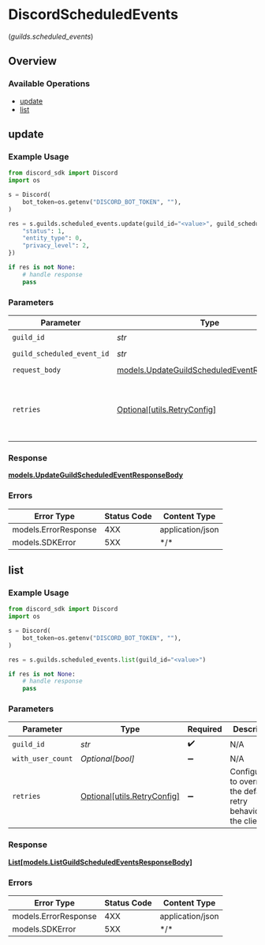 # DiscordScheduledEvents
(*guilds.scheduled_events*)

## Overview

### Available Operations

* [update](#update)
* [list](#list)

## update

### Example Usage

```python
from discord_sdk import Discord
import os

s = Discord(
    bot_token=os.getenv("DISCORD_BOT_TOKEN", ""),
)

res = s.guilds.scheduled_events.update(guild_id="<value>", guild_scheduled_event_id="<value>", request_body={
    "status": 1,
    "entity_type": 0,
    "privacy_level": 2,
})

if res is not None:
    # handle response
    pass

```

### Parameters

| Parameter                                                                                           | Type                                                                                                | Required                                                                                            | Description                                                                                         |
| --------------------------------------------------------------------------------------------------- | --------------------------------------------------------------------------------------------------- | --------------------------------------------------------------------------------------------------- | --------------------------------------------------------------------------------------------------- |
| `guild_id`                                                                                          | *str*                                                                                               | :heavy_check_mark:                                                                                  | N/A                                                                                                 |
| `guild_scheduled_event_id`                                                                          | *str*                                                                                               | :heavy_check_mark:                                                                                  | N/A                                                                                                 |
| `request_body`                                                                                      | [models.UpdateGuildScheduledEventRequestBody](../../models/updateguildscheduledeventrequestbody.md) | :heavy_check_mark:                                                                                  | N/A                                                                                                 |
| `retries`                                                                                           | [Optional[utils.RetryConfig]](../../models/utils/retryconfig.md)                                    | :heavy_minus_sign:                                                                                  | Configuration to override the default retry behavior of the client.                                 |

### Response

**[models.UpdateGuildScheduledEventResponseBody](../../models/updateguildscheduledeventresponsebody.md)**

### Errors

| Error Type           | Status Code          | Content Type         |
| -------------------- | -------------------- | -------------------- |
| models.ErrorResponse | 4XX                  | application/json     |
| models.SDKError      | 5XX                  | \*/\*                |

## list

### Example Usage

```python
from discord_sdk import Discord
import os

s = Discord(
    bot_token=os.getenv("DISCORD_BOT_TOKEN", ""),
)

res = s.guilds.scheduled_events.list(guild_id="<value>")

if res is not None:
    # handle response
    pass

```

### Parameters

| Parameter                                                           | Type                                                                | Required                                                            | Description                                                         |
| ------------------------------------------------------------------- | ------------------------------------------------------------------- | ------------------------------------------------------------------- | ------------------------------------------------------------------- |
| `guild_id`                                                          | *str*                                                               | :heavy_check_mark:                                                  | N/A                                                                 |
| `with_user_count`                                                   | *Optional[bool]*                                                    | :heavy_minus_sign:                                                  | N/A                                                                 |
| `retries`                                                           | [Optional[utils.RetryConfig]](../../models/utils/retryconfig.md)    | :heavy_minus_sign:                                                  | Configuration to override the default retry behavior of the client. |

### Response

**[List[models.ListGuildScheduledEventsResponseBody]](../../models/.md)**

### Errors

| Error Type           | Status Code          | Content Type         |
| -------------------- | -------------------- | -------------------- |
| models.ErrorResponse | 4XX                  | application/json     |
| models.SDKError      | 5XX                  | \*/\*                |